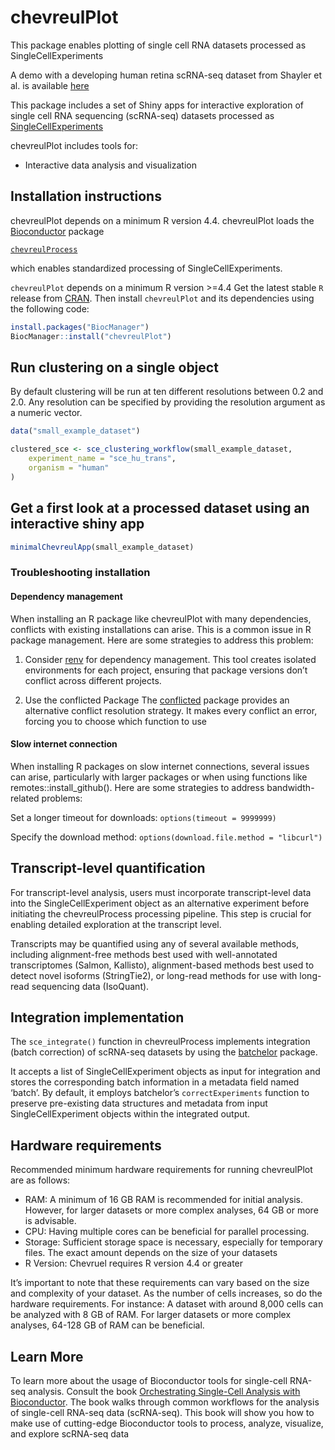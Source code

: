 
<!-- README.md is generated from README.Rmd. Please edit that file -->

# chevreulPlot

This package enables plotting of single cell RNA datasets processed as
SingleCellExperiments

A demo with a developing human retina scRNA-seq dataset from Shayler et
al. is available
<a href="https://cobrinik-1.saban-chla.usc.edu/shinyproxy/app/chevreul" target="_blank" rel="noopener noreferrer">here</a>

This package includes a set of Shiny apps for interactive exploration of
single cell RNA sequencing (scRNA-seq) datasets processed as
<a href="https://bioconductor.org/packages/devel/bioc/vignettes/SingleCellExperiment/inst/doc/intro.html" target="_blank" rel="noopener noreferrer">SingleCellExperiments</a>

chevreulPlot includes tools for:

- Interactive data analysis and visualization

## Installation instructions

chevreulPlot depends on a minimum R version 4.4. chevreulPlot loads the
[Bioconductor](http://bioconductor.org/) package

[`chevreulProcess`](https://github.com/cobriniklab/chevreulProcess)

which enables standardized processing of SingleCellExperiments.

`chevreulPlot` depends on a minimum R version \>=4.4 Get the latest
stable `R` release from [CRAN](http://cran.r-project.org/). Then install
`chevreulPlot` and its dependencies using the following code:

``` r
install.packages("BiocManager")
BiocManager::install("chevreulPlot")
```

## Run clustering on a single object

By default clustering will be run at ten different resolutions between
0.2 and 2.0. Any resolution can be specified by providing the resolution
argument as a numeric vector.

``` r
data("small_example_dataset")

clustered_sce <- sce_clustering_workflow(small_example_dataset,
    experiment_name = "sce_hu_trans",
    organism = "human"
)
```

## Get a first look at a processed dataset using an interactive shiny app

``` r
minimalChevreulApp(small_example_dataset)
```

### Troubleshooting installation

#### Dependency management

When installing an R package like chevreulPlot with many dependencies,
conflicts with existing installations can arise. This is a common issue
in R package management. Here are some strategies to address this
problem:

1.  Consider
    <a href="https://rstudio.github.io/renv/articles/renv.html" target="_blank" rel="noopener noreferrer">renv</a>
    for dependency management. This tool creates isolated environments
    for each project, ensuring that package versions don’t conflict
    across different projects.

2.  Use the conflicted Package The
    <a href="https://conflicted.r-lib.org" target="_blank" rel="noopener noreferrer">conflicted</a>
    package provides an alternative conflict resolution strategy. It
    makes every conflict an error, forcing you to choose which function
    to use

#### Slow internet connection

When installing R packages on slow internet connections, several issues
can arise, particularly with larger packages or when using functions
like remotes::install_github(). Here are some strategies to address
bandwidth-related problems:

Set a longer timeout for downloads: `options(timeout = 9999999)`

Specify the download method: `options(download.file.method = "libcurl")`

## Transcript-level quantification

For transcript-level analysis, users must incorporate transcript-level
data into the SingleCellExperiment object as an alternative experiment
before initiating the chevreulProcess processing pipeline. This step is
crucial for enabling detailed exploration at the transcript level.

Transcripts may be quantified using any of several available methods,
including alignment-free methods best used with well-annotated
transcriptomes (Salmon, Kallisto), alignment-based methods best used to
detect novel isoforms (StringTie2), or long-read methods for use with
long-read sequencing data (IsoQuant).

## Integration implementation

The `sce_integrate()` function in chevreulProcess implements integration
(batch correction) of scRNA-seq datasets by using the
<a href="https://bioconductor.org/packages/devel/bioc/vignettes/batchelor/inst/doc/correction.html" target="_blank" rel="noopener noreferrer">batchelor</a>
package.

It accepts a list of SingleCellExperiment objects as input for
integration and stores the corresponding batch information in a metadata
field named ‘batch’. By default, it employs batchelor’s
`correctExperiments` function to preserve pre-existing data structures
and metadata from input SingleCellExperiment objects within the
integrated output.

## Hardware requirements

Recommended minimum hardware requirements for running chevreulPlot are
as follows:

- RAM: A minimum of 16 GB RAM is recommended for initial analysis.
  However, for larger datasets or more complex analyses, 64 GB or more
  is advisable.
- CPU: Having multiple cores can be beneficial for parallel processing.
- Storage: Sufficient storage space is necessary, especially for
  temporary files. The exact amount depends on the size of your datasets
- R Version: Chevruel requires R version 4.4 or greater

It’s important to note that these requirements can vary based on the
size and complexity of your dataset. As the number of cells increases,
so do the hardware requirements. For instance: A dataset with around
8,000 cells can be analyzed with 8 GB of RAM. For larger datasets or
more complex analyses, 64-128 GB of RAM can be beneficial.

## Learn More

To learn more about the usage of Bioconductor tools for single-cell
RNA-seq analysis. Consult the book
<a href="https://bioconductor.org/books/release/OSCA/" target="_blank" rel="noopener noreferrer">Orchestrating
Single-Cell Analysis with Bioconductor</a>. The book walks through
common workflows for the analysis of single-cell RNA-seq data
(scRNA-seq). This book will show you how to make use of cutting-edge
Bioconductor tools to process, analyze, visualize, and explore scRNA-seq
data
